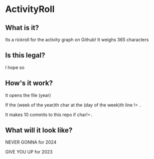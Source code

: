 # ActivityRoll
## What is it?
Its a rickroll for the activity graph on Github! It weighs 365 characters
## Is this legal?
I hope so
## How's it work?
It opens the file (year)

If the (week of the year)th char at the (day of the week)th line != `.`

It makes 10 commits to this repo if char!=`.`
## What will it look like?
NEVER GONNA for 2024

GIVE YOU UP for 2023
